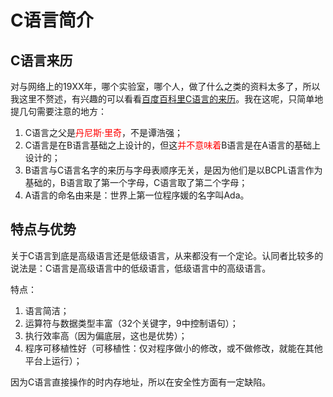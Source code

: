 # C语言简介

## C语言来历

对与网络上的19XX年，哪个实验室，哪个人，做了什么之类的资料太多了，所以我这里不赘述，有兴趣的可以看看[百度百科里C语言的来历](http://baike.baidu.com/view/1219.htm)。我在这呢，只简单地提几句需要注意的地方：

1. C语言之父是<font color=red>丹尼斯·里奇</font>，不是谭浩强；
2. C语言是在B语言基础之上设计的，但这<font color=red>并不意味着</font>B语言是在A语言的基础上设计的；
3. B语言与C语言名字的来历与字母表顺序无关，是因为他们是以BCPL语言作为基础的，B语言取了第一个字母，C语言取了第二个字母；
4. A语言的命名由来是：世界上第一位程序媛的名字叫Ada。

## 特点与优势

关于C语言到底是高级语言还是低级语言，从来都没有一个定论。认同者比较多的说法是：C语言是高级语言中的低级语言，低级语言中的高级语言。

特点：

1. 语言简洁；
2. 运算符与数据类型丰富（32个关键字，9中控制语句）；
3. 执行效率高（因为偏底层，这也是优势）；
4. 程序可移植性好（可移植性：仅对程序做小的修改，或不做修改，就能在其他平台上运行）；

因为C语言直接操作的时内存地址，所以在安全性方面有一定缺陷。
